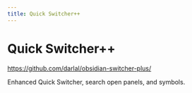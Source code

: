 ```yaml
---
title: Quick Switcher++
---
```


# Quick Switcher++

<https://github.com/darlal/obsidian-switcher-plus/>

Enhanced Quick Switcher, search open panels, and symbols.
